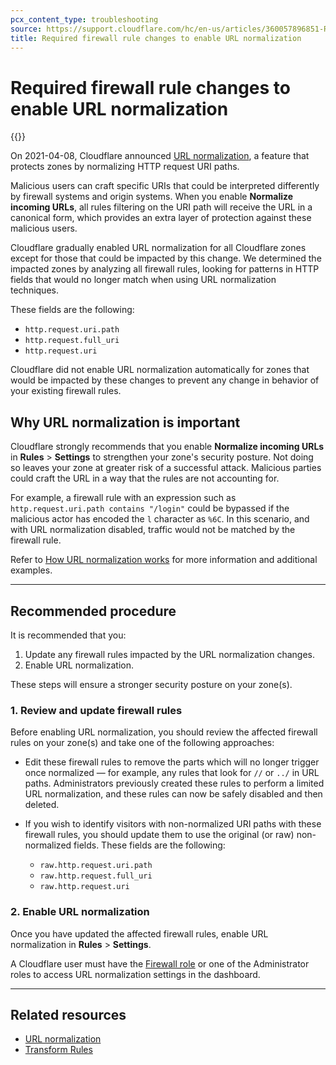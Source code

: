 ```yaml
---
pcx_content_type: troubleshooting
source: https://support.cloudflare.com/hc/en-us/articles/360057896851-Required-Firewall-Rule-changes-to-enable-URL-normalization
title: Required firewall rule changes to enable URL normalization
---
```


# Required firewall rule changes to enable URL normalization

{{<render file="_deprecation-notice.md">}}

On 2021-04-08, Cloudflare announced [URL normalization](/rules/normalization/), a feature that protects zones by normalizing HTTP request URI paths.

Malicious users can craft specific URIs that could be interpreted differently by firewall systems and origin systems. When you enable **Normalize incoming URLs**, all rules filtering on the URI path will receive the URL in a canonical form, which provides an extra layer of protection against these malicious users. 

Cloudflare gradually enabled URL normalization for all Cloudflare zones except for those that could be impacted by this change. We determined the impacted zones by analyzing all firewall rules, looking for patterns in HTTP fields that would no longer match when using URL normalization techniques.

These fields are the following:
- `http.request.uri.path`
- `http.request.full_uri`
- `http.request.uri`

Cloudflare did not enable URL normalization automatically for zones that would be impacted by these changes to prevent any change in behavior of your existing firewall rules.

## Why URL normalization is important

Cloudflare strongly recommends that you enable **Normalize incoming URLs** in **Rules** > **Settings** to strengthen your zone's security posture. Not doing so leaves your zone at greater risk of a successful attack. Malicious parties could craft the URL in a way that the rules are not accounting for.

For example, a firewall rule with an expression such as `http.request.uri.path contains "/login"` could be bypassed if the malicious actor has encoded the `l` character as `%6C`. In this scenario, and with URL normalization disabled, traffic would not be matched by the firewall rule.

Refer to [How URL normalization works](/rules/normalization/how-it-works/) for more information and additional examples.

---

## Recommended procedure

It is recommended that you:
1. Update any firewall rules impacted by the URL normalization changes.
2. Enable URL normalization.

These steps will ensure a stronger security posture on your zone(s).

### 1. Review and update firewall rules

Before enabling URL normalization, you should review the affected firewall rules on your zone(s) and take one of the following approaches:

- Edit these firewall rules to remove the parts which will no longer trigger once normalized — for example, any rules that look for `//` or `../` in URL paths. Administrators previously created these rules to perform a limited URL normalization, and these rules can now be safely disabled and then deleted.

- If you wish to identify visitors with non-normalized URI paths with these firewall rules, you should update them to use the original (or raw) non-normalized fields. These fields are the following:

    - `raw.http.request.uri.path`
    - `raw.http.request.full_uri`
    - `raw.http.request.uri`

### 2. Enable URL normalization

Once you have updated the affected firewall rules, enable URL normalization in **Rules** > **Settings**.

A Cloudflare user must have the [Firewall role]((/fundamentals/setup/manage-members/)roles/) or one of the Administrator roles to access URL normalization settings in the dashboard.

___

## Related resources

- [URL normalization](/rules/normalization/)
- [Transform Rules](/rules/transform/)
